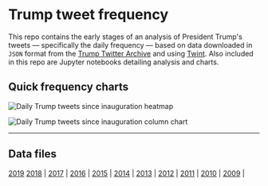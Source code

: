 # Trump tweet frequency

This repo contains the early stages of an analysis of President Trump's tweets — specifically the daily frequency — based on data downloaded in `JSON` format from the [Trump Twitter Archive](http://www.trumptwitterarchive.com/archive) and using [Twint](https://github.com/twintproject/twint). Also included in this repo are Jupyter notebooks detailing analysis and charts.

## Quick frequency charts

![Daily Trump tweets since inauguration heatmap](https://raw.githubusercontent.com/stiles/notebooks/master/trump-tweet-frequency/trump_freq_prez_heatmap.png)

![Daily Trump tweets since inauguration column chart](https://raw.githubusercontent.com/stiles/notebooks/master/trump-tweet-frequency/trump_freq_prez_bar.png)

---

## Data files

[2019](http://www.trumptwitterarchive.com/data/realdonaldtrump/2019.json)
[2018](http://www.trumptwitterarchive.com/data/realdonaldtrump/2018.json) | 
[2017](http://www.trumptwitterarchive.com/data/realdonaldtrump/2017.json) | 
[2016](http://www.trumptwitterarchive.com/data/realdonaldtrump/2016.json) | 
[2015](http://www.trumptwitterarchive.com/data/realdonaldtrump/2015.json) | 
[2014](http://www.trumptwitterarchive.com/data/realdonaldtrump/2014.json) | 
[2013](http://www.trumptwitterarchive.com/data/realdonaldtrump/2013.json) | 
[2012](http://www.trumptwitterarchive.com/data/realdonaldtrump/2012.json) | 
[2011](http://www.trumptwitterarchive.com/data/realdonaldtrump/2011.json) | 
[2010](http://www.trumptwitterarchive.com/data/realdonaldtrump/2010.json) | 
[2009](http://www.trumptwitterarchive.com/data/realdonaldtrump/2009.json) | 